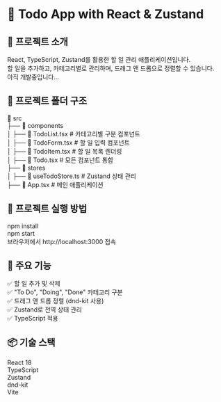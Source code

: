# 📝 Todo App with React & Zustand

## 📌 프로젝트 소개

React, TypeScript, Zustand를 활용한 할 일 관리 애플리케이션입니다.  
할 일을 추가하고, 카테고리별로 관리하며, 드래그 앤 드롭으로 정렬할 수 있습니다.  
아직 개발중입니다...

## 📂 프로젝트 폴더 구조

📂 src  
├── 📂 components  
│ ├── 📄 TodoList.tsx # 카테고리별 구분 컴포넌트  
│ ├── 📄 TodoForm.tsx # 할 일 입력 컴포넌트  
│ ├── 📄 TodoItem.tsx # 할 일 목록 렌더링  
│ ├── 📄 Todo.tsx # 모든 컴포넌트 통합  
├── 📂 stores  
│ ├── 📄 useTodoStore.ts # Zustand 상태 관리  
├── 📄 App.tsx # 메인 애플리케이션

## 🚀 프로젝트 실행 방법

npm install  
npm start  
브라우저에서 http://localhost:3000 접속

## 🔧 주요 기능

✅ 할 일 추가 및 삭제  
✅ "To Do", "Doing", "Done" 카테고리 구분  
✅ 드래그 앤 드롭 정렬 (dnd-kit 사용)  
✅ Zustand로 전역 상태 관리  
✅ TypeScript 적용

## 📦 기술 스택

React 18  
TypeScript  
Zustand  
dnd-kit  
Vite
